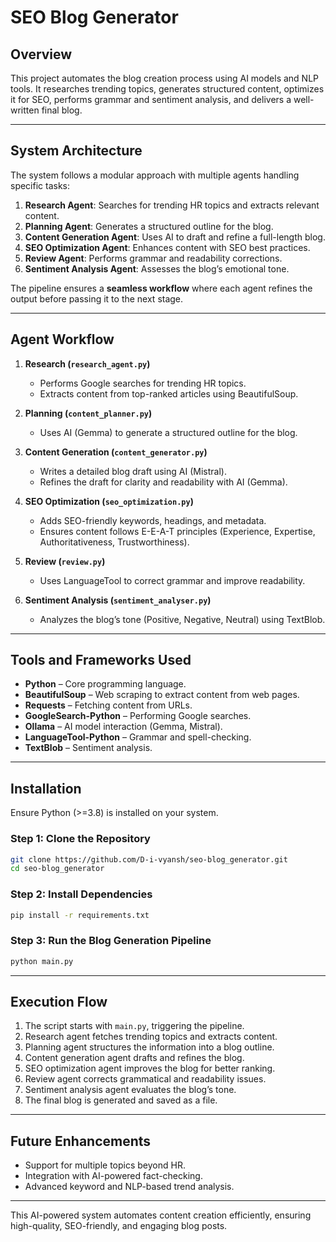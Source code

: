 

# **SEO Blog Generator**  

## **Overview**  
This project automates the blog creation process using AI models and NLP tools. It researches trending topics, generates structured content, optimizes it for SEO, performs grammar and sentiment analysis, and delivers a well-written final blog.  

---

## **System Architecture**  

The system follows a modular approach with multiple agents handling specific tasks:  

1. **Research Agent**: Searches for trending HR topics and extracts relevant content.  
2. **Planning Agent**: Generates a structured outline for the blog.  
3. **Content Generation Agent**: Uses AI to draft and refine a full-length blog.  
4. **SEO Optimization Agent**: Enhances content with SEO best practices.  
5. **Review Agent**: Performs grammar and readability corrections.  
6. **Sentiment Analysis Agent**: Assesses the blog’s emotional tone.  

The pipeline ensures a **seamless workflow** where each agent refines the output before passing it to the next stage.  

---

## **Agent Workflow**  

1. **Research (`research_agent.py`)**  
   - Performs Google searches for trending HR topics.  
   - Extracts content from top-ranked articles using BeautifulSoup.  

2. **Planning (`content_planner.py`)**  
   - Uses AI (Gemma) to generate a structured outline for the blog.  

3. **Content Generation (`content_generator.py`)**  
   - Writes a detailed blog draft using AI (Mistral).  
   - Refines the draft for clarity and readability with AI (Gemma).  

4. **SEO Optimization (`seo_optimization.py`)**  
   - Adds SEO-friendly keywords, headings, and metadata.  
   - Ensures content follows E-E-A-T principles (Experience, Expertise, Authoritativeness, Trustworthiness).  

5. **Review (`review.py`)**  
   - Uses LanguageTool to correct grammar and improve readability.  

6. **Sentiment Analysis (`sentiment_analyser.py`)**  
   - Analyzes the blog’s tone (Positive, Negative, Neutral) using TextBlob.  

---

## **Tools and Frameworks Used**  

- **Python** – Core programming language.  
- **BeautifulSoup** – Web scraping to extract content from web pages.  
- **Requests** – Fetching content from URLs.  
- **GoogleSearch-Python** – Performing Google searches.  
- **Ollama** – AI model interaction (Gemma, Mistral).  
- **LanguageTool-Python** – Grammar and spell-checking.  
- **TextBlob** – Sentiment analysis.  

---

## **Installation**  

Ensure Python (>=3.8) is installed on your system.  

### **Step 1: Clone the Repository**  
```sh
git clone https://github.com/D-i-vyansh/seo-blog_generator.git
cd seo-blog_generator
```

### **Step 2: Install Dependencies**  
```sh
pip install -r requirements.txt
```

### **Step 3: Run the Blog Generation Pipeline**  
```sh
python main.py
```

---

## **Execution Flow**  

1. The script starts with `main.py`, triggering the pipeline.  
2. Research agent fetches trending topics and extracts content.  
3. Planning agent structures the information into a blog outline.  
4. Content generation agent drafts and refines the blog.  
5. SEO optimization agent improves the blog for better ranking.  
6. Review agent corrects grammatical and readability issues.  
7. Sentiment analysis agent evaluates the blog’s tone.  
8. The final blog is generated and saved as a file.  

---

## **Future Enhancements**  
- Support for multiple topics beyond HR.  
- Integration with AI-powered fact-checking.  
- Advanced keyword and NLP-based trend analysis.  

---

This AI-powered system automates content creation efficiently, ensuring high-quality, SEO-friendly, and engaging blog posts. 
